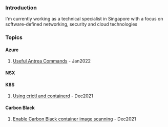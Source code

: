 ### Introduction
I'm currently working as a technical specialist in Singapore with a focus on software-defined networking, security and cloud technologies


### Topics
#### Azure
1. [Useful Antrea Commands](post9antrea.md) - Jan2022

#### NSX

#### K8S
1. [Using crictl and containerd](post7crictl.md) - Dec2021

#### Carbon Black
1. [Enable Carbon Black container image scanning](post8cbctl.md) - Dec2021

